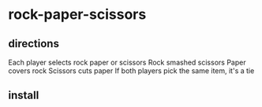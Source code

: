 # rock-paper-scissors

## directions
Each player selects rock paper or scissors
Rock smashed scissors
Paper covers rock
Scissors cuts paper
If both players pick the same item, it's a tie

## install

